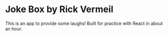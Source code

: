# Joke Box by Rick Vermeil
This is an app to provide some laughs! Built for practice with React in about an hour.
